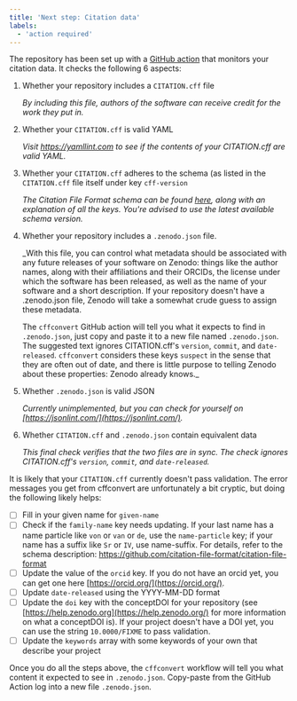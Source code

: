 ```yaml
---
title: 'Next step: Citation data'
labels:
  - 'action required'
---
```


The repository has been set up with a [GitHub action](https://github.com/marketplace/actions/cffconvert) that monitors
your citation data. It checks the following 6 aspects:

1. Whether your repository includes a `CITATION.cff` file

    _By including this file, authors of the software can receive credit for the work they put in._

1. Whether your `CITATION.cff` is valid YAML

    _Visit https://yamllint.com to see if the contents of your CITATION.cff are valid YAML._

1. Whether your `CITATION.cff` adheres to the schema (as listed in the `CITATION.cff` file itself under key `cff-version`

    _The Citation File Format schema can be found [here](https://github.com/citation-file-format/citation-file-format),
    along with an explanation of all the keys. You're advised to use the latest available schema version._

1. Whether your repository includes a `.zenodo.json` file.

    _With this file, you can control what metadata should be associated with any future releases of your software on
    Zenodo: things like the author names, along with their affiliations and their ORCIDs, the license under which the
    software has been released, as well as the name of your software and a short description. If your repository doesn't
    have a .zenodo.json file, Zenodo will take a somewhat crude guess to assign these metadata.

    The `cffconvert` GitHub action will tell you what it expects to find in `.zenodo.json`, just copy and paste it to a
    new file named `.zenodo.json`. The suggested text ignores CITATION.cff's `version`, `commit`, and `date-released`.
    `cffconvert` considers these keys `suspect` in the sense that they are often out of date, and there is little
    purpose to telling Zenodo about these properties: Zenodo already knows._

1. Whether `.zenodo.json` is valid JSON

    _Currently unimplemented, but you can check for yourself on [https://jsonlint.com/](https://jsonlint.com/)._ 

1. Whether `CITATION.cff` and `.zenodo.json` contain equivalent data

    _This final check verifies that the two files are in sync. The check ignores CITATION.cff's `version`, `commit`, and
    `date-released`._


It is likely that your `CITATION.cff` currently doesn't pass validation. The error messages you get from cffconvert are
unfortunately a bit cryptic, but doing the following likely helps:

- [ ] Fill in your given name for `given-name`
- [ ] Check if the `family-name` key needs updating. If your last name has a name particle like `von` or `van` or `de`, use
  the `name-particle` key; if your name has a suffix like `Sr` or `IV`, use name-suffix. For details, refer to the
  schema description: https://github.com/citation-file-format/citation-file-format
- [ ] Update the value of the `orcid` key. If you do not have an orcid yet, you can get one here
  [https://orcid.org/](https://orcid.org/).
- [ ] Update `date-released` using the YYYY-MM-DD format
- [ ] Update the `doi` key with the conceptDOI for your repository (see [https://help.zenodo.org](https://help.zenodo.org/)
  for more information on what a conceptDOI is). If your project doesn't have a DOI yet, you can use the string `10.0000/FIXME`
  to pass validation.
- [ ] Update the `keywords` array with some keywords of your own that describe your project

Once you do all the steps above, the `cffconvert` workflow will tell you what content it expected to see in
`.zenodo.json`. Copy-paste from the GitHub Action log into a new file `.zenodo.json`.
